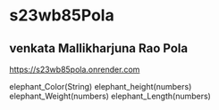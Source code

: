 # s23wb85Pola

## venkata Mallikharjuna Rao Pola


https://s23wb85pola.onrender.com

elephant_Color(String)
elephant_height(numbers)
elephant_Weight(numbers)
elephant_Length(numbers)
